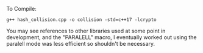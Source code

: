 To Compile:

`g++ hash_collision.cpp -o collision -std=c++17 -lcrypto`

You may see references to other libraries used at some point in development, and the "PARALELL" macro, I eventually worked out using the paralell mode was less efficient so shouldn't be necessary.